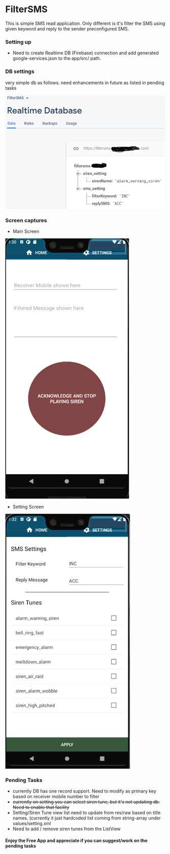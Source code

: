 # FilterSMS

This is simple SMS read application. Only different is it's filter the SMS using given keyword and reply to the sender preconfigured SMS.

### Setting up
*	Need to create Realtime DB (Firebase) connection and add generated google-services.json to the app/src/ path.

### DB settings
very simple db as follows. need enhancements in future as listed in pending tasks

![firebase](https://github.com/shamera82/FilterSMS/blob/master/screenshots/firebase.png?raw=true)

### Screen captures
* Main Screen

![Main Screen](https://github.com/shamera82/FilterSMS/blob/master/screenshots/main_screen.png?raw=true)

* Setting Screen

![Setting Screen](https://github.com/shamera82/FilterSMS/blob/master/screenshots/setting_screen.png?raw=true)

### Pending Tasks
*	currently DB has one record support. Need to modify as primary key based on receiver mobile number to filter
*	~~currently on setting you can select siren tune, but it's not updating db. Need to enable that facility~~
*	Setting/Siren Tune view list need to update from res/raw based on title names. (currently it just hardcoded list coming from string-array under values/setting.xml
*	Need to add / remove siren tunes from the ListView


#### Enjoy the Free App and appreciate if you can suggest/work on the pending tasks
